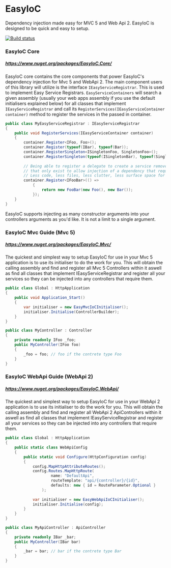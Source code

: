 # EasyIoC
Dependency injection made easy for MVC 5 and Web Api 2. EasyIoC is designed to be quick and easy to setup.

[![Build status](https://ci.appveyor.com/api/projects/status/nbcvn4d6la5rl6cd/branch/master?svg=true)](https://ci.appveyor.com/project/LeeCheneler/easyioc/branch/master)

### EasyIoC Core
##### https://www.nuget.org/packages/EasyIoC.Core/

EasyIoC core contains the core components that power EasyIoC's dependency injection for Mvc 5 and WebApi 2. The main component users of this library will utilize is the interface `IEasyServiceRegistrar`. This is used to implement Easy Service Registrars. `EasyServiceContainers` will search a given assembly (usually your web apps assembly if you use the default initialisers explained below) for all classes that implement `IEasyServiceRegistrar` and call its `RegisterServices(IEasyServiceContainer container)` method to register the services in the passed in container.

``` c#
public class MyEasyServiceRegistrar : IEasyServiceRegistrar
{
    public void RegisterServices(IEasyServiceContainer container)
    {
        container.Register<IFoo, Foo>();
        container.Register(typeof(IBar), typeof(Bar));
        container.RegisterSingleton<ISingletonFoo, SingletonFoo>();
        container.RegisterSingleton(typeof(ISingletonBar), typeof(SingletonBar));
        
        // Being able to register a delegate to create a service removes the need for single line factory classes
        // that only exist to allow injection of a dependency that requires constructor args...
        // Less code, less files, less clutter, less surface space for bugs
        container.Register<IFooBar>(() => 
            { 
                return new FooBar(new Foo(), new Bar()); 
            });
    }
}
```

EasyIoC supports injecting as many constructor arguments into your controllers arguments as you'd like. It is not a limit to a single argument.


### EasyIoC Mvc Guide (Mvc 5)
##### https://www.nuget.org/packages/EasyIoC.Mvc/

The quickest and simplest way to setup EasyIoC for use in your Mvc 5 application is to use its initialiser to do the work for you. This will obtain the calling assembly and find and register all Mvc 5 Controllers within it aswell as find all classes that implement IEasyServiceRegistrar and register all your services so they can be injected into any controllers that require them.

``` c#
public class Global : HttpApplication
{
    public void Application_Start()
    {
        var initialiser = new EasyMvcIoCInitialiser();
        initialiser.Initialise(ControllerBuilder);
    }
}

public class MyController : Controller
{
    private readonly IFoo _foo;
    public MyController(IFoo foo)
    {
        _foo = foo; // foo if the contrete type Foo
    }
}
```


### EasyIoC WebApi Guide (WebApi 2)
##### https://www.nuget.org/packages/EasyIoC.WebApi/

The quickest and simplest way to setup EasyIoC for use in your WebApi 2 application is to use its initialiser to do the work for you. This will obtain the calling assembly and find and register all WebApi 2 ApiControllers within it aswell as find all classes that implement IEasyServiceRegistrar and register all your services so they can be injected into any controllers that require them.

``` c#
public class Global : HttpApplication
{
    public static class WebApiConfig
    {
        public static void Configure(HttpConfiguration config)
        {
            config.MapHttpAttributeRoutes();
            config.Routes.MapHttpRoute(
                    name: "DefaultApi",
                    routeTemplate: "api/{controller}/{id}",
                    defaults: new { id = RouteParameter.Optional }
                );
            
            var initialiser = new EasyWebApiIoCInitialiser();
            initialiser.Initialise(config);
        }
    }
}

public class MyApiController : ApiController
{
    private readonly IBar _bar;
    public MyController(IBar bar)
    {
        _bar = bar; // bar if the contrete type Bar
    }
}
```
